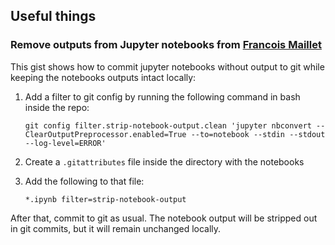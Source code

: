 


## Useful things

### Remove outputs from Jupyter notebooks from [Francois Maillet](https://blog.francoismaillet.com/recipe-strip-output-notebook)


This gist shows how to commit jupyter notebooks without output to git while keeping the notebooks outputs intact locally:

1. Add a filter to git config by running the following command in bash inside the repo:
   
    ```
   git config filter.strip-notebook-output.clean 'jupyter nbconvert --ClearOutputPreprocessor.enabled=True --to=notebook --stdin --stdout --log-level=ERROR'
    ```


3. Create a `.gitattributes` file inside the directory with the notebooks

4. Add the following to that file:

    ```
   *.ipynb filter=strip-notebook-output
    ```

After that, commit to git as usual. The notebook output will be stripped out in git commits, but it will remain unchanged locally.
